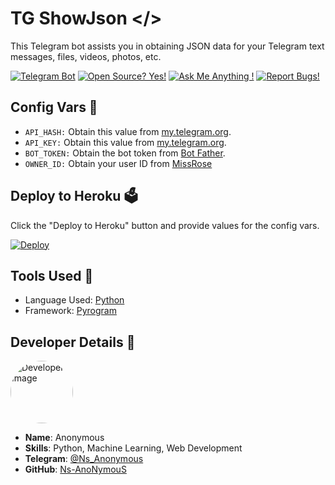# TG ShowJson </>

This Telegram bot assists you in obtaining JSON data for your Telegram text messages, files, videos, photos, etc.

[![Telegram Bot](https://img.shields.io/badge/Telegram-Bot-blue.svg?logo=telegram)](https://telegram.dog/ShowJson_Xbot)
[![Open Source? Yes!](https://badgen.net/badge/Open%20Source%20%3F/Yes/yellow?icon=github)](https://github.com/Ns-Bots/ShowJson)
[![Ask Me Anything !](https://img.shields.io/badge/🤔%20Ask%20me-anything-1abc9c.svg)](https://telegram.dog/The_proGrammerr)
[![Report Bugs!](https://badgen.net/badge/🐞%20Report%20/Bugs/red)](https://telegram.dog/The_proGrammerr)

## Config Vars 🤖

- `API_HASH:` Obtain this value from [my.telegram.org](https://my.telegram.org).
- `API_KEY:` Obtain this value from [my.telegram.org](https://my.telegram.org).
- `BOT_TOKEN:` Obtain the bot token from [Bot Father](https://telegram.dog/BotFather).
- `OWNER_ID:` Obtain your user ID from [MissRose](https://telegram.dog/MissRose_bot)

## Deploy to Heroku 🗳

Click the "Deploy to Heroku" button and provide values for the config vars. 

[![Deploy](https://www.herokucdn.com/deploy/button.svg)](https://heroku.com/deploy?template=https://github.com/Ns-Bots/ShowJson)

## Tools Used 🧰

- Language Used: [Python](https://www.python.org/)
- Framework: [Pyrogram](https://github.com/pyrogram/pyrogram)

## Developer Details 👤
[<img src="https://avatars.githubusercontent.com/u/70622189?v=4" width="100" style="border-radius: 50%" alt="Developer Image">](https://github.com/Ns-AnoNymouS)

- **Name**: Anonymous
- **Skills**: Python, Machine Learning, Web Development
- **Telegram**: [@Ns_Anonymous](https://telegram.dog/Ns_Anonymous)
- **GitHub**: [Ns-AnoNymouS](https://github.com/Ns-AnoNymouS)